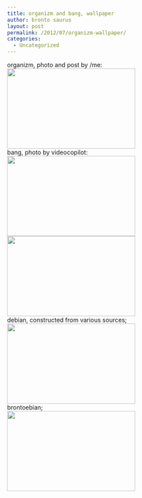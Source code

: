 ```yaml
---
title: organizm and bang, wallpaper
author: bronto saurus
layout: post
permalink: /2012/07/organizm-wallpaper/
categories:
  - Uncategorized
---
```

organizm, photo and post by /me:  
[<img src="http://brontosaurusrex.69.mu/wp-content/uploads/2012/07/organizm-300x187.png" alt="" title="organizm" width="300" height="187" class="aligncenter size-medium wp-image-2195" />][1]  
bang, photo by videocopilot:  
[<img src="http://brontosaurusrex.69.mu/wp-content/uploads/2012/07/crunchPilot-300x187.png" alt="" title="crunchPilot" width="300" height="187" class="aligncenter size-medium wp-image-2198" />][2]  
[<img src="http://brontosaurusrex.69.mu/wp-content/uploads/2012/07/crunchbang_windshields-300x187.png" alt="" title="crunchbang_windshields" width="300" height="187" class="aligncenter size-medium wp-image-2201" />][3]  
debian, constructed from various sources;  
[<img src="http://brontosaurusrex.69.mu/wp-content/uploads/2012/07/debian-300x187.png" alt="" title="debian" width="300" height="187" class="aligncenter size-medium wp-image-2202" />][4]  
brontoebian;  
[<img src="http://brontosaurusrex.69.mu/wp-content/uploads/2012/07/brontoebian-300x187.png" alt="" title="brontoebian" width="300" height="187" class="aligncenter size-medium wp-image-2205" />][5]

 [1]: http://brontosaurusrex.69.mu/wp-content/uploads/2012/07/organizm.png
 [2]: http://brontosaurusrex.69.mu/wp-content/uploads/2012/07/crunchPilot.png
 [3]: http://brontosaurusrex.69.mu/wp-content/uploads/2012/07/crunchbang_windshields.png
 [4]: http://brontosaurusrex.69.mu/wp-content/uploads/2012/07/debian.png
 [5]: http://brontosaurusrex.69.mu/wp-content/uploads/2012/07/brontoebian.png